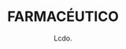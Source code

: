 ---
layout: ../../layouts/MarkdownPostLayout.astro
title: FARMACÉUTICO
author: Lcdo.
description: "Experto en medicamentos y su correcta administración. Asesora a los pacientes sobre el uso seguro y efectivo de medicamentos, y trabaja en la dispensación, control y seguimiento de tratamientos para optimizar sus efectos y prevenir riesgos."
image:
    url: "/dr.png"
    alt: "imagenenfermeras"
tags: ["astro", "learning in public", "setbacks", "community"]
---
